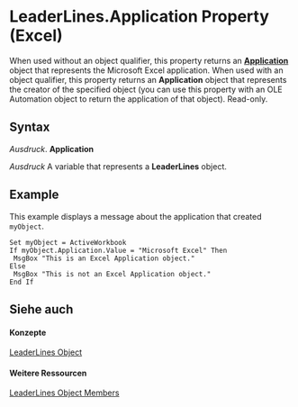 
# LeaderLines.Application Property (Excel)

When used without an object qualifier, this property returns an  **[Application](19b73597-5cf9-4f56-8227-b5211f657f6f.md)** object that represents the Microsoft Excel application. When used with an object qualifier, this property returns an **Application** object that represents the creator of the specified object (you can use this property with an OLE Automation object to return the application of that object). Read-only.


## Syntax

 _Ausdruck_. **Application**

 _Ausdruck_ A variable that represents a **LeaderLines** object.


## Example

This example displays a message about the application that created  `myObject`.


```
Set myObject = ActiveWorkbook 
If myObject.Application.Value = "Microsoft Excel" Then 
 MsgBox "This is an Excel Application object." 
Else 
 MsgBox "This is not an Excel Application object." 
End If
```


## Siehe auch


#### Konzepte


[LeaderLines Object](ff4954f1-6967-9dd8-c9d6-8927d079e995.md)
#### Weitere Ressourcen


[LeaderLines Object Members](http://msdn.microsoft.com/library/5e6f9149-8ceb-4a18-d964-a1a06fe2ee8d%28Office.15%29.aspx)